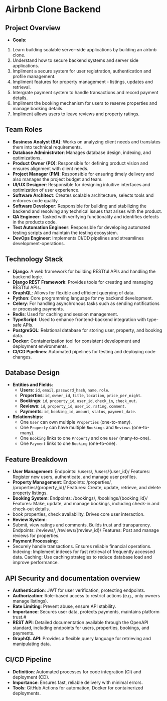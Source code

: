 # Airbnb Clone Backend

## Project Overview
- **Goals**:
1. Learn building scalable server-side applications by building an airbnb clone.
2. Understand how to secure backend systems and server side applications.
3. Impliment a secure system for user registration, authentication and profile management.
4. Impliment features for property management - listings, updates and retrieval.
5. Intergrate payment system to handle transactions and record payment details.
6. Impliment the booking mechanism for users to reserve properties and manage booking details.
7. Impliment allows users to leave reviews and property ratings.
     
## Team Roles
- **Business Analyst (BA)**: Works on analyzing client needs and  translates them into technical requirements.
- **Database Administrator**: Manages database design, indexing, and optimizations.
- **Product Owner (PO)**: Responsible for defining product vision and ensures alignment with client needs.
- **Project Manager (PM)**: Responsible for ensuring timely delivery and also manages the project budget and team.
- **UI/UX Designer**: Responsible for designing intuitive interfaces and optimization of user experience.
- **Software Architect**: Creates scalable architecture, selects tools and enforces code quality.
- **Software Developer**: Responsible for building and stabilizing the backend and resolving any technical issues that arises with the product.
- **QA Engineer**: Tasked with verifying functionality and identifies defects in the products code.
- **Test Automation Engineer**: Responsible for developing automated testing scripts and maintain the testing ecosystem.
- **DevOps Engineer**: Implements CI/CD pipelines and  streamlines development-operations.

## Technology Stack
- **Django**: A web framework for building RESTful APIs and handling the backend logic.
- **Django REST Framework**: Provides tools for creating and managing RESTful APIs.
- **GraphQL**: Allows for flexible and efficient querying of data.
- **Python**: Core programming language for my backend development.
- **Celery**: For handling asynchronous tasks such as sending notifications or processing payments.
- **Redis**: Used for caching and session management.
- **TypeScript**: Used to enhance frontend-backend integration with type-safe APIs.
- **PostgreSQL**: Relational database for storing user, property, and booking data.
- **Docker**: Containerization tool for consistent development and deployment environments.
- **CI/CD Pipelines**: Automated pipelines for testing and deploying code changes.

## Database Design
- **Entities and Fields**:
  - **Users**: `id`, `email`, `password_hash`, `name`, `role`.
  - **Properties**: `id`, `owner_id`, `title`, `location`, `price_per_night`.
  - **Bookings**: `id`, `property_id`, `user_id`, `check_in`, `check_out`.
  - **Reviews**: `id`, `property_id`, `user_id`, `rating`, `comment`.
  - **Payments**: `id`, `booking_id`, `amount`, `status`, `payment_date`.
- **Relationships**:
  - One `User` can own multiple `Properties` (one-to-many).
  - One `Property` can have multiple `Bookings` and `Reviews` (one-to-many).
  - One `Booking` links to one `Property` and one `User` (many-to-one).
  - One `Payment` links to one `Booking` (one-to-one).

## Feature Breakdown
- **User Management**:
  Endpoints: /users/, /users/{user_id}/
  Features: Register new users, authenticate, and manage user profiles.
- **Property Management**:
  Endpoints: /properties/, /properties/{property_id}/
  Features: Create, update, retrieve, and delete property listings.
- **Booking System**:
  Endpoints: /bookings/, /bookings/{booking_id}/
  Features: Make, update, and manage bookings, including check-in and check-out details.
- book properties, check availability. Drives core user interaction.
- **Review System**:
- Submit, view ratings and comments. Builds trust and transparency.
  Endpoints: /reviews/, /reviews/{review_id}/
  Features: Post and manage reviews for properties.
- **Payment Processing**:
- Securely handle transactions. Ensures reliable financial operations.
  Indexing: Implement indexes for fast retrieval of frequently accessed data.
  Caching: Use caching strategies to reduce database load and improve performance.

## API Security and documentation overview
- **Authentication**: JWT for user verification, protecting endpoints.
- **Authorization**: Role-based access to restrict actions (e.g., only owners manage listings).
- **Rate Limiting**: Prevent abuse, ensure API stability.
- **Importance**: Secures user data, protects payments, maintains platform trust.#
- **REST API**: Detailed documentation available through the OpenAPI standard, including endpoints for users, properties, bookings, and payments.
- **GraphQL API**: Provides a flexible query language for retrieving and manipulating data.

## CI/CD Pipeline
- **Definition**: Automated processes for code integration (CI) and deployment (CD).
- **Importance**: Ensures fast, reliable delivery with minimal errors.
- **Tools**: GitHub Actions for automation, Docker for containerized deployments.
